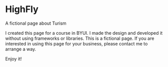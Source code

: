 # HighFly
 A fictional page about Turism

I created this page for a course in BYUI. I made the design and developed it without using frameworks or libraries. 
This is a fictional page. 
If you are interested in using this page for your business, please contact me to arrange a way.

Enjoy it!